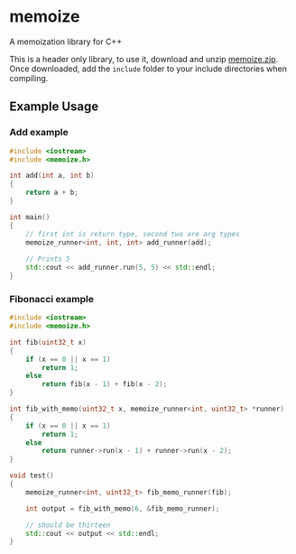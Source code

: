 # memoize

A memoization library for C++

This is a header only library, to use it, download and unzip [memoize.zip](https://github.com/SatvikR/memoize/releases). Once downloaded, add the `include` folder
to your include directories when compiling.

## Example Usage

### Add example

```c++
#include <iostream>
#include <memoize.h>

int add(int a, int b)
{
    return a + b;
}

int main()
{
    // first int is return type, second two are arg types
    memoize_runner<int, int, int> add_runner(add); 
    
    // Prints 5
    std::cout << add_runner.run(5, 5) << std::endl; 
}
```

### Fibonacci example

```c++
#include <iostream>
#include <memoize.h>

int fib(uint32_t x)
{
    if (x == 0 || x == 1)
        return 1;
    else
        return fib(x - 1) + fib(x - 2);
}

int fib_with_memo(uint32_t x, memoize_runner<int, uint32_t> *runner)
{
    if (x == 0 || x == 1)
        return 1;
    else
        return runner->run(x - 1) + runner->run(x - 2);
}

void test()
{
    memoize_runner<int, uint32_t> fib_memo_runner(fib);

    int output = fib_with_memo(6, &fib_memo_runner);

    // should be thirteen
    std::cout << output << std::endl; 
}
```
